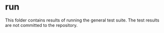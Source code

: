 # run

This folder contains results of running the general test suite.
The test results are not committed to the repository.
